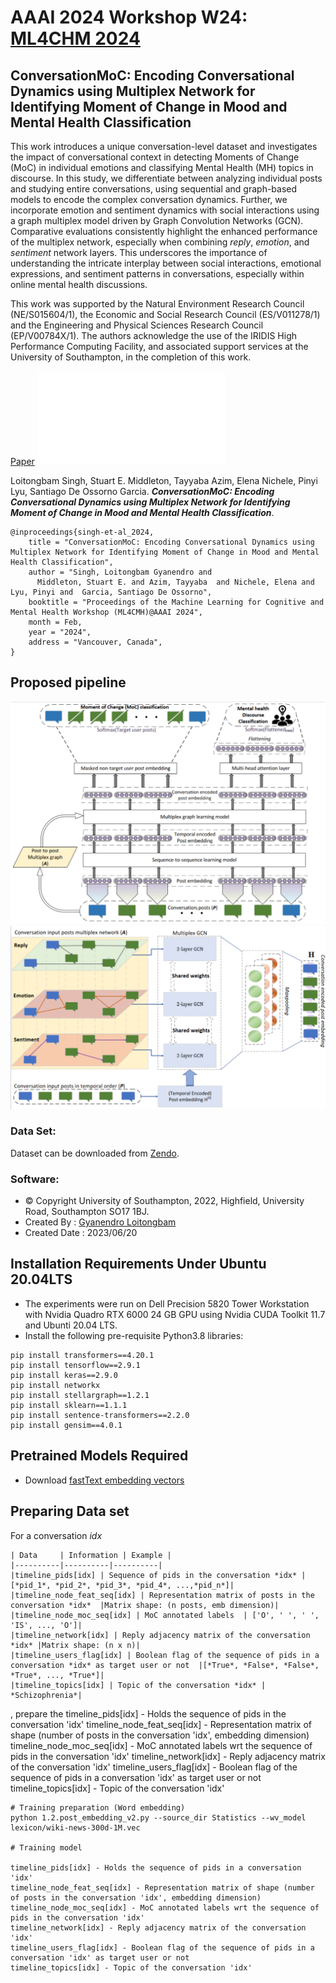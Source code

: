 # AAAI 2024 Workshop W24: [ML4CHM 2024](https://winterlightlabs.github.io/ml4cmh2024/program/index.html)
## ConversationMoC: Encoding Conversational Dynamics using Multiplex Network for Identifying Moment of Change in Mood and Mental Health Classification
This work introduces a unique conversation-level dataset and investigates the impact of conversational context in detecting Moments of Change (MoC) in individual emotions and classifying Mental Health (MH) topics in discourse. In this study, we differentiate between analyzing individual posts and studying entire conversations, using sequential and graph-based models to encode the complex conversation dynamics. Further, we incorporate emotion and sentiment dynamics with social interactions using a graph multiplex model driven by Graph Convolution Networks (GCN). Comparative evaluations consistently highlight the enhanced performance of the multiplex network, especially when combining *reply*, *emotion*, and *sentiment* network layers. This underscores the importance of understanding the intricate interplay between social interactions, emotional expressions, and sentiment patterns in conversations, especially within online mental health discussions.

This work was supported by the Natural Environment Research Council (NE/S015604/1), the Economic and Social Research Council (ES/V011278/1) and the Engineering and Physical Sciences Research Council (EP/V00784X/1). The authors acknowledge the use of the IRIDIS High Performance Computing Facility, and associated support services at the University of Southampton, in the completion of this work. 

[Paper](https://ceur-ws.org/Vol-3649/Paper1.pdf)
![Poster](poster/poster_final.pdf)


Loitongbam Singh, Stuart E. Middleton, Tayyaba Azim, Elena Nichele, Pinyi Lyu, Santiago De Ossorno Garcia. __*ConversationMoC: Encoding Conversational Dynamics using Multiplex Network for Identifying Moment of Change in Mood and Mental Health Classification*__.

```
@inproceedings{singh-et-al_2024,
    title = "ConversationMoC: Encoding Conversational Dynamics using Multiplex Network for Identifying Moment of Change in Mood and Mental Health Classification",
    author = "Singh, Loitongbam Gyanendro and
      Middleton, Stuart E. and Azim, Tayyaba  and Nichele, Elena and Lyu, Pinyi and  Garcia, Santiago De Ossorno",
    booktitle = "Proceedings of the Machine Learning for Cognitive and Mental Health Workshop (ML4CMH)@AAAI 2024",
    month = Feb,
    year = "2024",
    address = "Vancouver, Canada",
}
```

## Proposed pipeline
![Pipeline](image/pipeline.png)
![Multiplex network encoding](image/multiplex-encoding.png)

### Data Set: 
Dataset can be downloaded from [Zendo](https://zenodo.org/records/10711636).
<!--Dataset and model checkpoint files should be checked into the respective directories. -->

### Software: 
 - © Copyright University of Southampton, 2022, Highfield, University Road, Southampton SO17 1BJ.
 - Created By : [Gyanendro Loitongbam](https://www.southampton.ac.uk/people/5zbfm5/)
 - Created Date : 2023/06/20
 

## Installation Requirements Under Ubuntu 20.04LTS 
+ The experiments were run on Dell Precision 5820 Tower Workstation with Nvidia Quadro RTX 6000 24 GB GPU using Nvidia CUDA Toolkit 11.7 and Ubunti 20.04 LTS.
+ Install the following pre-requisite Python3.8 libraries:
```
pip install transformers==4.20.1
pip install tensorflow==2.9.1
pip install keras==2.9.0
pip install networkx
pip install stellargraph==1.2.1
pip install sklearn==1.1.1
pip install sentence-transformers==2.2.0
pip install gensim==4.0.1
```
## Pretrained Models Required
+ Download [fastText embedding vectors](https://dl.fbaipublicfiles.com/fasttext/vectors-english/wiki-news-300d-1M.vec.zip)

## Preparing Data set
For a conversation *idx*
```
| Data     | Information | Example |
|----------|----------|----------|
|timeline_pids[idx] | Sequence of pids in the conversation *idx* | [*pid_1*, *pid_2*, *pid_3*, *pid_4*, ...,*pid_n*]|
|timeline_node_feat_seq[idx] | Representation matrix of posts in the conversation *idx*  |Matrix shape: (n posts, emb dimension)|
|timeline_node_moc_seq[idx] | MoC annotated labels  | ['O', ' ', ' ', 'IS', ..., 'O']|
|timeline_network[idx] | Reply adjacency matrix of the conversation *idx* |Matrix shape: (n x n)|
|timeline_users_flag[idx] | Boolean flag of the sequence of pids in a conversation *idx* as target user or not  |[*True*, *False*, *False*, *True*, ..., *True*]|
|timeline_topics[idx] | Topic of the conversation *idx* | *Schizophrenia*|
```

, prepare the 
timeline_pids[idx] - Holds the sequence of pids in the conversation 'idx'
timeline_node_feat_seq[idx] - Representation matrix of shape (number of posts in the conversation 'idx', embedding dimension) 
timeline_node_moc_seq[idx] - MoC annotated labels wrt the sequence of pids in the conversation 'idx'
timeline_network[idx] - Reply adjacency matrix of the conversation 'idx'
timeline_users_flag[idx] - Boolean flag of the sequence of pids in a conversation 'idx' as target user or not 
timeline_topics[idx] - Topic of the conversation 'idx'

```
# Training preparation (Word embedding)
python 1.2.post_embedding_v2.py --source_dir Statistics --wv_model lexicon/wiki-news-300d-1M.vec

# Training model 

timeline_pids[idx] - Holds the sequence of pids in a conversation 'idx'
timeline_node_feat_seq[idx] - Representation matrix of shape (number of posts in the conversation 'idx', embedding dimension) 
timeline_node_moc_seq[idx] - MoC annotated labels wrt the sequence of pids in the conversation 'idx'
timeline_network[idx] - Reply adjacency matrix of the conversation 'idx'
timeline_users_flag[idx] - Boolean flag of the sequence of pids in a conversation 'idx' as target user or not 
timeline_topics[idx] - Topic of the conversation 'idx'


```



<!-- ```
cd <uos_clpsych_dir>
mkdir dataset
cd <uos_clpsych_dir>/dataset
wget -O wiki-news-300d-1M.vec.zip https://dl.fbaipublicfiles.com/fasttext/vectors-english/wiki-news-300d-1M.vec.zip
unzip wiki-news-300d-1M.vec.zip
```


## Sentence Embedding Methods
There are two types of sentence embedding methods considered for this study (Please refer to the paper for detail explaination):
+ *sent_emb*: fastText + SBERT 
+ *sent_score_emb*: fastText + SBERT + Task-specific scores
 -->
